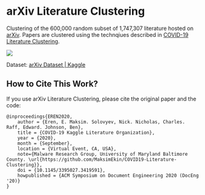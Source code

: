 # arXiv Literature Clustering
Clustering of the 600,000 random subset of 1,747,307 literature hosted on [arXiv](https://arxiv.org). Papers are clustered using the technqiues described in [COVID-19 Literature Clustering](https://github.com/MaksimEkin/COVID19-Literature-Clustering).

![](plots/arXiv.png)

Dataset: [arXiv Dataset | Kaggle](https://www.kaggle.com/Cornell-University/arxiv)

## How to Cite This Work?
If you use arXiv Literature Clustering, please cite the original paper and the code:
```
@inproceedings{EREN2020,
	author = {Eren, E. Maksim. Solovyev, Nick. Nicholas, Charles. Raff, Edward. Johnson, Ben},
	title = {COVID-19 Kaggle Literature Organization},
	year = {2020},
	month = {September},
	location = {Virtual Event, CA, USA},
	note={Malware Research Group, University of Maryland Baltimore County. \url{https://github.com/MaksimEkin/COVID19-Literature-Clustering}},
    doi = {10.1145/3395027.3419591},
    howpublished = {ACM Symposium on Document Engineering 2020 (DocEng '20)}
}
```

